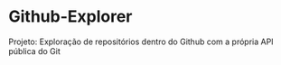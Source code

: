 # Github-Explorer
Projeto: Exploração de repositórios dentro do Github com a própria API pública do Git
